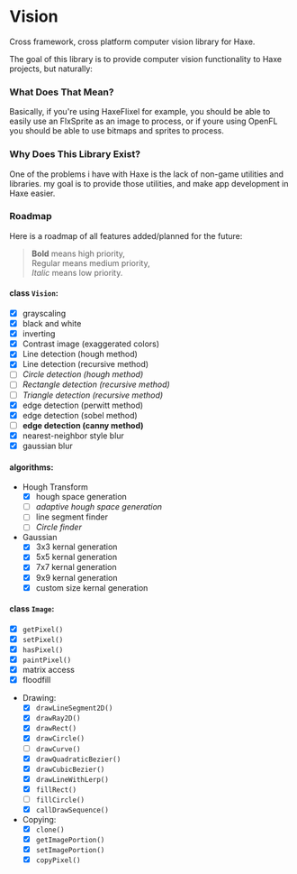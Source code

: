 # Vision
Cross framework, cross platform computer vision library for Haxe.

The goal of this library is to provide computer vision functionality to Haxe projects, but naturally:

### What Does That Mean?

Basically, if you're using HaxeFlixel for example, you should be able to easily use an FlxSprite as
an image to process, or if youre using OpenFL you should be able to use bitmaps and sprites to process.

### Why Does This Library Exist?

One of the problems i have with Haxe is the lack of non-game utilities and libraries. my goal is to provide those utilities, and make app development in Haxe easier.

### Roadmap

Here is a roadmap of all features added/planned for the future:

> **Bold** means high priority,  
> Regular means medium priority,  
> *Italic* means low priority.  
> 


#### class `Vision`:
 
 - [x] grayscaling
 - [x] black and white
 - [x] inverting
 - [x] Contrast image (exaggerated colors)
 - [x] Line detection (hough method)
 - [x] Line detection (recursive method)
 - [ ] *Circle detection (hough method)*
 - [ ] *Rectangle detection (recursive method)*
 - [ ] *Triangle detection (recursive method)*
 - [x] edge detection (perwitt method)
 - [x] edge detection (sobel method)
 - [ ] **edge detection (canny method)**
 - [x] nearest-neighbor style blur
 - [x] gaussian blur 

#### algorithms:

 - Hough Transform
    - [x] hough space generation
    - [ ] *adaptive hough space generation*
    - [ ] line segment finder
    - [ ] *Circle finder*

 - Gaussian
   - [x] 3x3 kernal generation
   - [x] 5x5 kernal generation
   - [x] 7x7 kernal generation
   - [x] 9x9 kernal generation
   - [x] custom size kernal generation
   
#### class `Image`:

 - [x] `getPixel()`
 - [x] `setPixel()`
 - [x] `hasPixel()`
 - [x] `paintPixel()`
 - [x] matrix access
 - [x] floodfill
 - Drawing:
   - [x] `drawLineSegment2D()`
   - [x] `drawRay2D()`
   - [x] `drawRect()`
   - [x] `drawCircle()`
   - [ ] `drawCurve()`
   - [x] `drawQuadraticBezier()`
   - [x] `drawCubicBezier()`
   - [x] `drawLineWithLerp()`
   - [x] `fillRect()`
   - [ ] `fillCircle()`
   - [x] `callDrawSequence()`
 - Copying:
   - [x] `clone()`
   - [x] `getImagePortion()`
   - [x] `setImagePortion()`
   - [x] `copyPixel()`
